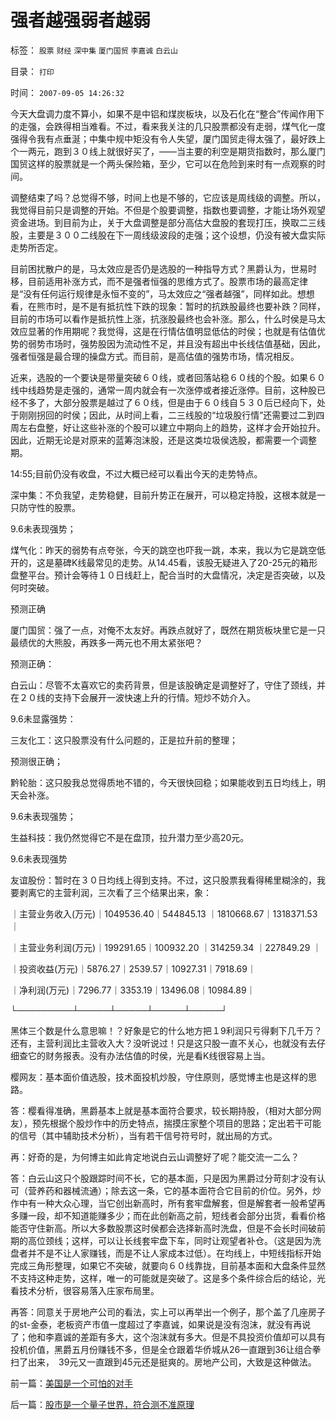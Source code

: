 # 强者越强弱者越弱

标签： `股票` `财经` `深中集` `厦门国贸` `李嘉诚` `白云山` 

目录： `打印`

时间： `2007-09-05 14:26:32`

今天大盘调力度不算小，如果不是中铝和煤炭板块，以及石化在“整合”传闻作用下的走强，会跌得相当难看。不过，看来我关注的几只股票都没有走弱，煤气化一度强得令我有点垂涎；中集中规中矩没有令人失望，厦门国贸走得太强了，最好跌上个一两元，跑到３０线上就很好买了，——当主要的利空是期货指数时，那么厦门国贸这样的股票就是一个两头保险箱，至少，它可以在危险到来时有一点观察的时间。

调整结束了吗？总觉得不够，时间上也是不够的，它应该是周线级的调整。所以，我觉得目前只是调整的开始。不但是个股要调整，指数也要调整，才能让场外观望资金进场。到目前为止，关于大盘调整是部分高估大盘股的套现打压，换取二三线股，主要是３００二线股在下一周线级波段的走强；这个设想，仍没有被大盘实际走势所否定。

目前困扰散户的是，马太效应是否仍是选股的一种指导方式？黑爵认为，世易时移，目前适用补涨方式，而不是强者恒强的思维方式了。股票市场的最高定律是“没有任何运行规律是永恒不变的”，马太效应之“强者越强”，同样如此。想想看，在熊市时，是不是有抵抗性下跌的现象：暂时的抗跌股最终也要补跌？同样，目前的市场可以看作是抵抗性上涨，抗涨股最终也会补涨。那么，什么时侯是马太效应显著的作用期呢？我觉得，这是在行情估值明显低估的时侯；也就是有估值优势的弱势市场时，强势股因为流动性不足，并且没有超出中长线估值基础，因此，强者恒强是最合理的操盘方式。而目前，是高估值的强势市场，情况相反。

近来，选股的一个要诀是带量突破６０线，或者回落站稳６０线的个股。如果６０线中线趋势是走强的，通常一周内就会有一次涨停或者接近涨停。目前，这种股已经不多了，大部分股票是越过了６０线，但是由于６０线自５３０后已经向下，处于刚刚拐回的时侯；因此，从时间上看，二三线股的“垃圾股行情”还需要过二到四周左右盘整，好让这些补涨的个股可以建立中期向上的趋势，这样才会开始拉升。因此，近期无论是对原来的蓝筹泡沫股，还是这类垃圾侯选股，都需要一个调整期。

14:55;目前仍没有收盘，不过大概已经可以看出今天的走势特点。

深中集：不负我望，走势稳健，目前升势正在展开，可以稳定持股，这根本就是一只防守性的股票。

9.6未表现强势；

煤气化：昨天的弱势有点夸张，今天的跳空也吓我一跳，本来，我以为它是跳空低开的，这是墓碑K线最常见的走势。从14.45看，该股无疑进入了20-25元的箱形盘整平台。预计会等待１０日线赶上，配合当时的大盘情况，决定是否突破，以及何时突破。

预测正确

厦门国贸：强了一点，对俺不太友好。再跌点就好了，既然在期货板块里它是一只最绩优的大熊股，再跌多一两元也不用太紧张吧？

预测正确：

白云山：尽管不太喜欢它的卖药背景，但是该股确定是调整好了，守住了颈线，并在２０线的支持下会展开一波快速上升的行情。短炒不妨介入。

9.6未显露强势：

三友化工：这只股票没有什么问题的，正是拉升前的整理；

预测很正确；

黔轮胎：这只股我总觉得质地不错的，今天很快回稳；如果能收到五日均线上，明天会补涨。

9.6未表现强势；

生益科技：我仍然觉得它不是在盘顶，拉升潜力至少高20元。

9.6未表现强势

友谊股份：暂时在３０日均线上得到支持。不过，这只股票我看得稀里糊涂的，我要剥离它的主营利润，三次看了三个结果出来，象：

｜主营业务收入(万元)｜1049536.40｜544845.13 ｜1810668.67｜1318371.53｜

｜主营业务利润(万元)｜199291.65｜100932.20 ｜314259.34 ｜227849.29 ｜

｜投资收益(万元)｜5876.27｜2539.57｜10927.31｜7918.69｜

｜净利润(万元)｜7296.77｜3353.19｜13496.08｜10984.89｜

└─────────┴─────┴─────┴─────┴─────┘

黑体三个数是什么意思嘛！？好象是它的什么地方把１9利润只亏得剩下几千万？还有，主营利润比主营收入大？没听说过！只是这只股一直不关心，也就没有去仔细查它的财务报表。没有办法估值的时侯，光是看K线很容易上当。

樱网友：基本面价值选股，技术面投机炒股，守住原则，感觉博主也是这样的思路。

答：樱看得准确，黑爵基本上就是基本面符合要求，较长期持股，（相对大部分网友），预先根据个股炒作中的历史特点，揣摸庄家整个项目的思路；定出若干可能的信号（其中辅助技术分析），当有若干信号符号时，就出局的方式。

再：好奇的是，为何博主如此肯定地说白云山调整好了呢？能交流一二么？

答：白云山这只个股跟踪时间不长，它的基本面，只是因为黑爵过分苛刻才没有认可（营养药和器械流通）；除去这一条，它的基本面符合它目前的价位。另外，炒作中有一种大众心理，当它创出新高时，所有套牢盘解套，但是解套者一般希望再多赚一段，却不知道能赚多少；而在此创新高之前，短线者会部分出货，看看价格能否守住新高。所以大多数股票这时侯都会选择新高时洗盘，但是不会长时间破前期的高位颈线；这样，可以让长线套牢盘下车，同时让观望者补仓。（这是因为洗盘者并不是不让人家赚钱，而是不让人家成本过低）。在均线上，中短线指标开始完成三角形整理，如果它不突破，就要向６０线靠拢，目前基本面和大盘条件显然不支持这种走势，这样，唯一的可能就是突破了。这是多个条件综合后的结论，光看技术分析，很容易落入庄家布局里。

再答：同意关于房地产公司的看法，实上可以再举出一个例子，那个盖了几座房子的st-金泰，老板资产市值一度超过了李嘉诚，如果说是没有泡沫，就没有再说了；他和李嘉诚的差距有多大，这个泡沫就有多大。但是不具投资价值却可以具有投机价值，黑爵五月份赚钱不多，但是全仓跟着华侨城从26一直跟到36让组合拳扫了出来，　39元又一直跟到45元还是挺爽的。房地产公司，大致是这种做法。



前一篇：[美国是一个可怕的对手](../../../2007/9/4/美国是一个可怕的对手.md)

后一篇：[股市是一个量子世界，符合测不准原理](../../../2007/9/6/股市是一个量子世界，符合测不准原理.md)